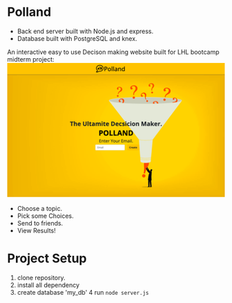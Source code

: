 Polland
===========================
- Back end server built with Node.js and express.
- Database built with PostgreSQL and knex.

An interactive easy to use Decison making website built for LHL bootcamp midterm project:
!["landing page"](https://github.com/kylemcloughlin/Polland/blob/master/polland.png?raw=true)

- Choose a topic.
- Pick some Choices. 
- Send to friends.
- View Results!

Project Setup
=========================
1. clone repository.
2. install all dependency 
3. create database 'my_db'
4 run `node server.js`
